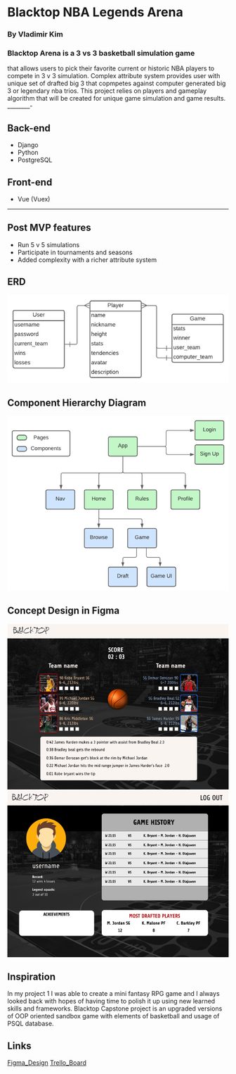 # Blacktop NBA Legends Arena

### By Vladimir Kim

### Blacktop Arena is a 3 vs 3 basketball simulation game
 that allows users to pick their favorite current or historic NBA players to compete in 3 v 3 simulation.
Complex attribute system provides user with unique set of drafted big 3 that copmpetes against computer generated big 3 or legendary nba trios.
This project relies on players and gameplay algorithm that will be created for unique game simulation and game results.
________-
## Back-end
* Django
* Python
* PostgreSQL

## Front-end 
* Vue (Vuex)
___________
## Post MVP features
* Run 5 v 5 simulations
* Participate in tournaments and seasons
* Added complexity with a richer attribute system


## ERD

![](./blacktop_arena/client/src/assets/erd.jpeg)


## Component Hierarchy Diagram

![](./blacktop_arena/client/src/assets/chd.jpeg)


## Concept Design in Figma
![](./blacktop_arena/client/src/assets/Game_ui.png)
![](./blacktop_arena/client/src/assets/profile.png)


## Inspiration

In my project 1 I was able to create a mini fantasy RPG game and I always looked back with hopes of having time to polish it up using new learned skills and frameworks.
Blacktop Capstone project is an upgraded versions of OOP oriented sandbox game with elements of basketball and usage of PSQL database.


## Links
[Figma_Design](https://www.figma.com/file/uiwppLUE5HykidgDgCoDAz/Blacktop?node-id=0%3A1)
[Trello_Board](https://trello.com/b/kcyDWugZ/blacktop)
